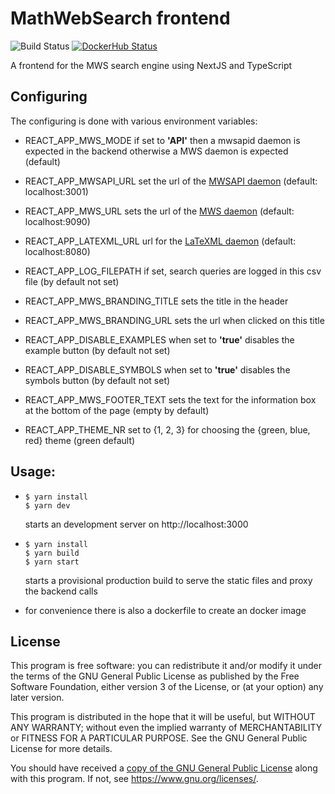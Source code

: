 
# MathWebSearch frontend

![Build Status](https://github.com/MathWebSearch/frontend/workflows/CI/badge.svg)
[![DockerHub Status](https://img.shields.io/docker/automated/mathwebsearch/frontend.svg)](https://hub.docker.com/r/mathwebsearch/frontend/)

A frontend for the MWS search engine using NextJS and TypeScript

## Configuring
The configuring is done with various environment variables:
  - REACT_APP_MWS_MODE if set to **'API'** then a mwsapid daemon is expected in the backend otherwise a MWS daemon is expected (default)
  - REACT_APP_MWSAPI_URL set the url of the [MWSAPI daemon](https://github.com/MathWebSearch/mwsapi) (default: localhost:3001)
  - REACT_APP_MWS_URL sets the url of the [MWS daemon](https://github.com/MathWebSearch/mws) (default: localhost:9090)
  - REACT_APP_LATEXML_URL url for the [LaTeXML daemon](https://github.com/MathWebSearch/latexml-mws-docker) (default: localhost:8080)
  - REACT_APP_LOG_FILEPATH if set, search queries are logged in this csv file (by default not set)

  - REACT_APP_MWS_BRANDING_TITLE sets the title in the header
  - REACT_APP_MWS_BRANDING_URL sets the url when clicked on this title
  - REACT_APP_DISABLE_EXAMPLES when set to **'true'** disables the example button (by default not set)
  - REACT_APP_DISABLE_SYMBOLS when set to **'true'** disables the symbols button (by default not set)
  - REACT_APP_MWS_FOOTER_TEXT sets the text for the information box at the bottom of the page (empty by default) 
  - REACT_APP_THEME_NR set to {1, 2, 3} for choosing the {green, blue, red} theme (green default)

## Usage:
  -
      ```
      $ yarn install
      $ yarn dev
      ```
      starts an development server on http://localhost:3000

   -
      ```
      $ yarn install
      $ yarn build
      $ yarn start
      ```
      starts a provisional production build  to serve the static files and proxy the backend calls

   - for convenience there is also a dockerfile to create an docker image

## License

This program is free software: you can redistribute it and/or modify
it under the terms of the GNU General Public License as published by
the Free Software Foundation, either version 3 of the License, or
(at your option) any later version.

This program is distributed in the hope that it will be useful,
but WITHOUT ANY WARRANTY; without even the implied warranty of
MERCHANTABILITY or FITNESS FOR A PARTICULAR PURPOSE.  See the
GNU General Public License for more details.

You should have received a [copy of the GNU General Public License](LICENSE)
along with this program.  If not, see <https://www.gnu.org/licenses/>.
